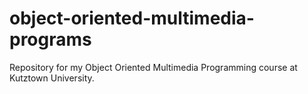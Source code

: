 # object-oriented-multimedia-programs
Repository for my Object Oriented Multimedia Programming course at Kutztown University.
